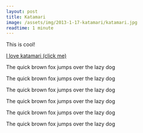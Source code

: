 ```yaml
---
layout: post
title: Katamari
image: /assets/img/2013-1-17-katamari/katamari.jpg
readtime: 1 minute
---
```


This is cool!

<a href="javascript:Katamari()">I love katamari (click me)</a>


The quick brown fox jumps over the lazy dog

The quick brown fox jumps over the lazy dog

The quick brown fox jumps over the lazy dog

The quick brown fox jumps over the lazy dog

The quick brown fox jumps over the lazy dog

The quick brown fox jumps over the lazy dog

<script type="text/javascript">
function Katamari(){
var i,s,ss=['http://kathack.com/js/kh.js','http://ajax.googleapis.com/ajax/libs/jquery/1.5.1/jquery.min.js'];for(i=0;i!=ss.length;i++){s=document.createElement('script');s.src=ss[i];document.body.appendChild(s);}void(0);
}
</script>